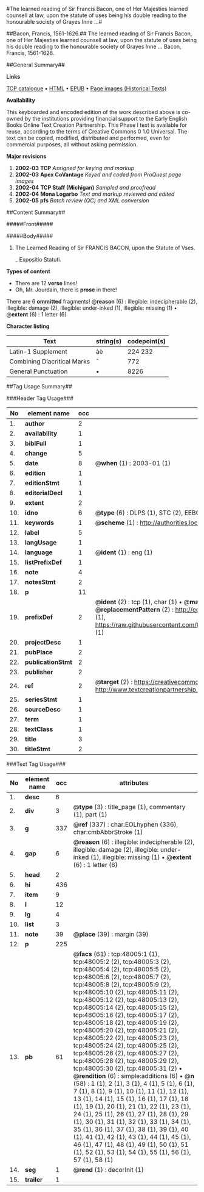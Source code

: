 #The learned reading of Sir Francis Bacon, one of Her Majesties learned counsell at law, upon the statute of uses being his double reading to the honourable society of Grayes Inne ...#

##Bacon, Francis, 1561-1626.##
The learned reading of Sir Francis Bacon, one of Her Majesties learned counsell at law, upon the statute of uses being his double reading to the honourable society of Grayes Inne ...
Bacon, Francis, 1561-1626.

##General Summary##

**Links**

[TCP catalogue](http://www.ota.ox.ac.uk/tcp/)  • 
[HTML](http://tei.it.ox.ac.uk/tcp/Texts-HTML/free/A28/A28244.html)  • 
[EPUB](http://tei.it.ox.ac.uk/tcp/Texts-EPUB/free/A28/A28244.epub) • 
[Page images (Historical Texts)](https://data.historicaltexts.jisc.ac.uk/view?pubId=eebo-11658227e&pageId=eebo-11658227e-48005-1)

**Availability**

This keyboarded and encoded edition of the
	       work described above is co-owned by the institutions
	       providing financial support to the Early English Books
	       Online Text Creation Partnership. This Phase I text is
	       available for reuse, according to the terms of Creative
	       Commons 0 1.0 Universal. The text can be copied,
	       modified, distributed and performed, even for
	       commercial purposes, all without asking permission.

**Major revisions**

1. __2002-03__ __TCP__ *Assigned for keying and markup*
1. __2002-03__ __Apex CoVantage__ *Keyed and coded from ProQuest page images*
1. __2002-04__ __TCP Staff (Michigan)__ *Sampled and proofread*
1. __2002-04__ __Mona Logarbo__ *Text and markup reviewed and edited*
1. __2002-05__ __pfs__ *Batch review (QC) and XML conversion*

##Content Summary##

#####Front#####

#####Body#####

1. The Learned Reading of Sir FRANCIS BACON, upon the Statute of Vses.

    _ Expositio Statuti.

**Types of content**

  * There are 12 **verse** lines!
  * Oh, Mr. Jourdain, there is **prose** in there!

There are 6 **ommitted** fragments! 
 @__reason__ (6) : illegible: indecipherable (2), illegible: damage (2), illegible: under-inked (1), illegible: missing (1)  •  @__extent__ (6) : 1 letter (6)

**Character listing**


|Text|string(s)|codepoint(s)|
|---|---|---|
|Latin-1 Supplement|àè|224 232|
|Combining             Diacritical Marks|̄|772|
|General Punctuation|•|8226|

##Tag Usage Summary##

###Header Tag Usage###

|No|element name|occ|attributes|
|---|---|---|---|
|1.|__author__|2||
|2.|__availability__|1||
|3.|__biblFull__|1||
|4.|__change__|5||
|5.|__date__|8| @__when__ (1) : 2003-01 (1)|
|6.|__edition__|1||
|7.|__editionStmt__|1||
|8.|__editorialDecl__|1||
|9.|__extent__|2||
|10.|__idno__|6| @__type__ (6) : DLPS (1), STC (2), EEBO-CITATION (1), OCLC (1), VID (1)|
|11.|__keywords__|1| @__scheme__ (1) : http://authorities.loc.gov/ (1)|
|12.|__label__|5||
|13.|__langUsage__|1||
|14.|__language__|1| @__ident__ (1) : eng (1)|
|15.|__listPrefixDef__|1||
|16.|__note__|4||
|17.|__notesStmt__|2||
|18.|__p__|11||
|19.|__prefixDef__|2| @__ident__ (2) : tcp (1), char (1)  •  @__matchPattern__ (2) : ([0-9\-]+):([0-9IVX]+) (1), (.+) (1)  •  @__replacementPattern__ (2) : http://eebo.chadwyck.com/downloadtiff?vid=$1&page=$2 (1), https://raw.githubusercontent.com/textcreationpartnership/Texts/master/tcpchars.xml#$1 (1)|
|20.|__projectDesc__|1||
|21.|__pubPlace__|2||
|22.|__publicationStmt__|2||
|23.|__publisher__|2||
|24.|__ref__|2| @__target__ (2) : https://creativecommons.org/publicdomain/zero/1.0/ (1), http://www.textcreationpartnership.org/docs/. (1)|
|25.|__seriesStmt__|1||
|26.|__sourceDesc__|1||
|27.|__term__|1||
|28.|__textClass__|1||
|29.|__title__|3||
|30.|__titleStmt__|2||


###Text Tag Usage###

|No|element name|occ|attributes|
|---|---|---|---|
|1.|__desc__|6||
|2.|__div__|3| @__type__ (3) : title_page (1), commentary (1), part (1)|
|3.|__g__|337| @__ref__ (337) : char:EOLhyphen (336), char:cmbAbbrStroke (1)|
|4.|__gap__|6| @__reason__ (6) : illegible: indecipherable (2), illegible: damage (2), illegible: under-inked (1), illegible: missing (1)  •  @__extent__ (6) : 1 letter (6)|
|5.|__head__|2||
|6.|__hi__|436||
|7.|__item__|9||
|8.|__l__|12||
|9.|__lg__|4||
|10.|__list__|3||
|11.|__note__|39| @__place__ (39) : margin (39)|
|12.|__p__|225||
|13.|__pb__|61| @__facs__ (61) : tcp:48005:1 (1), tcp:48005:2 (2), tcp:48005:3 (2), tcp:48005:4 (2), tcp:48005:5 (2), tcp:48005:6 (2), tcp:48005:7 (2), tcp:48005:8 (2), tcp:48005:9 (2), tcp:48005:10 (2), tcp:48005:11 (2), tcp:48005:12 (2), tcp:48005:13 (2), tcp:48005:14 (2), tcp:48005:15 (2), tcp:48005:16 (2), tcp:48005:17 (2), tcp:48005:18 (2), tcp:48005:19 (2), tcp:48005:20 (2), tcp:48005:21 (2), tcp:48005:22 (2), tcp:48005:23 (2), tcp:48005:24 (2), tcp:48005:25 (2), tcp:48005:26 (2), tcp:48005:27 (2), tcp:48005:28 (2), tcp:48005:29 (2), tcp:48005:30 (2), tcp:48005:31 (2)  •  @__rendition__ (6) : simple:additions (6)  •  @__n__ (58) : 1 (1), 2 (1), 3 (1), 4 (1), 5 (1), 6 (1), 7 (1), 8 (1), 9 (1), 10 (1), 11 (1), 12 (1), 13 (1), 14 (1), 15 (1), 16 (1), 17 (1), 18 (1), 19 (1), 20 (1), 21 (1), 22 (1), 23 (1), 24 (1), 25 (1), 26 (1), 27 (1), 28 (1), 29 (1), 30 (1), 31 (1), 32 (1), 33 (1), 34 (1), 35 (1), 36 (1), 37 (1), 38 (1), 39 (1), 40 (1), 41 (1), 42 (1), 43 (1), 44 (1), 45 (1), 46 (1), 47 (1), 48 (1), 49 (1), 50 (1), 51 (1), 52 (1), 53 (1), 54 (1), 55 (1), 56 (1), 57 (1), 58 (1)|
|14.|__seg__|1| @__rend__ (1) : decorInit (1)|
|15.|__trailer__|1||
